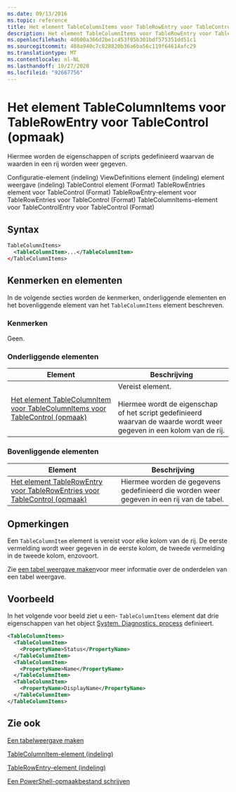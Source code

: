 ```yaml
---
ms.date: 09/13/2016
ms.topic: reference
title: Het element TableColumnItems voor TableRowEntry voor TableControl (opmaak)
description: Het element TableColumnItems voor TableRowEntry voor TableControl (opmaak)
ms.openlocfilehash: 4d600a366d2be1c453f05b301bdf575351dd51c1
ms.sourcegitcommit: 488a940c7c828820b36a6ba56c119f64614afc29
ms.translationtype: MT
ms.contentlocale: nl-NL
ms.lasthandoff: 10/27/2020
ms.locfileid: "92667756"
---
```

# <a name="tablecolumnitems-element-for-tablerowentry-for-tablecontrol-format"></a>Het element TableColumnItems voor TableRowEntry voor TableControl (opmaak)

Hiermee worden de eigenschappen of scripts gedefinieerd waarvan de waarden in een rij worden weer gegeven.

Configuratie-element (indeling) ViewDefinitions element (indeling) element weergave (indeling) TableControl element (Format) TableRowEntries element voor TableControl (Format) TableRowEntry-element voor TableRowEntries voor TableControl (Format) TableColumnItems-element voor TableControlEntry voor TableControl (Format)

## <a name="syntax"></a>Syntax

```xml
TableColumnItems>
  <TableColumnItem>...</TableColumnItem>
</TableColumnItems>
```

## <a name="attributes-and-elements"></a>Kenmerken en elementen

In de volgende secties worden de kenmerken, onderliggende elementen en het bovenliggende element van het `TableColumnItems` element beschreven.

### <a name="attributes"></a>Kenmerken

Geen.

### <a name="child-elements"></a>Onderliggende elementen

|Element|Beschrijving|
|-------------|-----------------|
|[Het element TableColumnItem voor TableColumnItems voor TableControl (opmaak)](./tablecolumnitem-element-for-tablecolumnitems-for-tablecontrol-format.md)|Vereist element.<br /><br /> Hiermee wordt de eigenschap of het script gedefinieerd waarvan de waarde wordt weer gegeven in een kolom van de rij.|

### <a name="parent-elements"></a>Bovenliggende elementen

|Element|Beschrijving|
|-------------|-----------------|
|[Het element TableRowEntry voor TableRowEntries voor TableControl (opmaak)](./tablerowentry-element-for-tablerowentries-for-tablecontrol-format.md)|Hiermee worden de gegevens gedefinieerd die worden weer gegeven in een rij van de tabel.|

## <a name="remarks"></a>Opmerkingen

Een `TableColumnItem` element is vereist voor elke kolom van de rij. De eerste vermelding wordt weer gegeven in de eerste kolom, de tweede vermelding in de tweede kolom, enzovoort.

Zie [een tabel weergave maken](./creating-a-table-view.md)voor meer informatie over de onderdelen van een tabel weergave.

## <a name="example"></a>Voorbeeld

In het volgende voor beeld ziet u een- `TableColumnItems` element dat drie eigenschappen van het object [System. Diagnostics. process](/dotnet/api/System.Diagnostics.Process) definieert.

```xml
<TableColumnItems>
  <TableColumnItem>
    <PropertyName>Status</PropertyName>
  </TableColumnItem>
  <TableColumnItem>
    <PropertyName>Name</PropertyName>
  </TableColumnItem>
  <TableColumnItem>
    <PropertyName>DisplayName</PropertyName>
  </TableColumnItem>
</TableColumnItems>

```

## <a name="see-also"></a>Zie ook

[Een tabelweergave maken](./creating-a-table-view.md)

[TableColumnItem-element (indeling)](./tablecolumnitem-element-for-tablecolumnitems-for-tablecontrol-format.md)

[TableRowEntry-element (indeling)](./tablerowentry-element-for-tablerowentries-for-tablecontrol-format.md)

[Een PowerShell-opmaakbestand schrijven](./writing-a-powershell-formatting-file.md)
